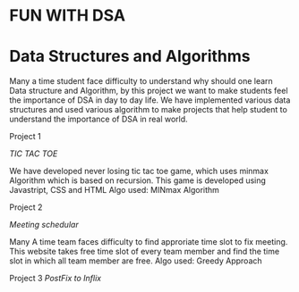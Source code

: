 # FUN WITH DSA 
# Data Structures and Algorithms
Many a time student face difficulty to understand why should one learn Data structure and Algorithm, by this project we want to make students feel the importance of DSA in day to day life.
We have implemented various data structures and used various algorithm to make projects that help student to understand the importance of DSA in real world.

Project 1

*TIC TAC TOE*

We have developed never losing tic tac toe game, which uses minmax Algorithm which is based on recursion.
This game is developed using Javastript, CSS and HTML
Algo used: MINmax Algorithm

Project 2

*Meeting schedular*

Many A time team faces difficulty to find approriate time slot to fix meeting. This website takes free time slot of every team member and find the time slot in which all team member are free.
Algo used: Greedy Approach

Project 3
*PostFix to Inflix*
